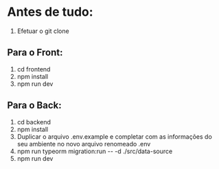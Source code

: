 # Antes de tudo:
1. Efetuar o git clone

## Para o Front:


1. cd frontend
2. npm install
3. npm run dev

## Para o Back:

1. cd backend
2. npm install
3. Duplicar o arquivo .env.example e completar com as informações do seu ambiente no novo arquivo renomeado .env 
4. npm run typeorm migration:run -- -d ./src/data-source
5. npm run dev
